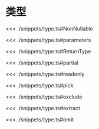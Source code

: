 # 类型

<<< ./snippets/type.ts#NonNullable

<<< ./snippets/type.ts#parameters

<<< ./snippets/type.ts#ReturnType

<<< ./snippets/type.ts#partial

<<< ./snippets/type.ts#readonly

<<< ./snippets/type.ts#pick

<<< ./snippets/type.ts#exclude

<<< ./snippets/type.ts#extract

<<< ./snippets/type.ts#omit

